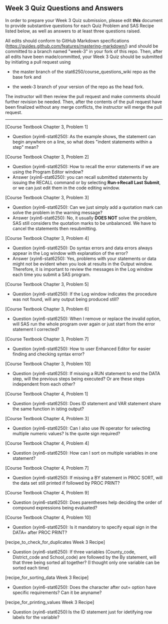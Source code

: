 
## Week 3 Quiz Questions and Answers

In order to prepare your Week 3 Quiz submission, please edit ***this*** document to provide substantive questions for each Quiz Problem and SAS Recipe listed below, as well as answers to at least three questions raised.

All edits should conform to GitHub Markdown specifications (https://guides.github.com/features/mastering-markdown/) and should be committed to a branch named "week-3" in your fork of this repo. Then, after all edits have been made/committed, your Week 3 Quiz should be submitted by initiating a pull request using

- the master branch of the stat6250/course_questions_wiki repo as the base fork and

- the week-3 branch of your version of the repo as the head fork.

The instructor will then review the pull request and make comments should further revision be needed. Then, after the contents of the pull request have been finalized without any merge conflicts, the instructor will merge the pull request.

********************************************************************************



[Course Textbook Chapter 3, Problem 1]
- Question (xyin6-stat6250): As the example shows, the statement can begin anywhere on a line, so what does "indent statements within a step" mean? 


[Course Textbook Chapter 3, Problem 2]
- Question (xyin6-stat6250): How to recall the error statements if we are using the Program Editor window?
- Answer (xyin6-stat6250): you can recall submitted statements by issuing the RECALL command or by selecting **Run→Recall Last Submit**, or we can just edit them in the code editing window.



[Course Textbook Chapter 3, Problem 3]
- Question (xyin6-stat6250): Can we just simply add a quotation mark can solve the problem in the warning message?
- Answer (xyin6-stat6250): No, it usually **DOES NOT** solve the problem, SAS still considers the quotation marks to be unbalanced. We have to cancel the statements then resubmitting.



[Course Textbook Chapter 3, Problem 4]
- Question (xyin6-stat6250): Do syntax errors and data errors always appear in the Log window with explanation of the error?
- Answer (xyin6-stat6250): Yes, problems with your statements or data might not be evident when you look at results in the Output window. Therefore, it is important to review the messages in the Log window each time you submit a SAS program.



[Course Textbook Chapter 3, Problem 5]
- Question (xyin6-stat6250): If the Log window indicates the procedure was not found, will any output being produced still?



[Course Textbook Chapter 3, Problem 6]
- Question (xyin6-stat6250): When I remove or replace the invalid option, will SAS run the whole program over again or just start from the error statement I corrected?



[Course Textbook Chapter 3, Problem 7]
- Question (xyin6-stat6250): How to user Enhanced Editor for easier finding and checking syntax error?



[Course Textbook Chapter 3, Problem 10]
- Question (xyin6-stat6250): If missing a RUN statement to end the DATA step, will the previous steps being executed? Or are these steps independent from each other?



[Course Textbook Chapter 4, Problem 1]
- Question (xyin6-stat6250): Does ID statement and VAR statement share the same function in isting output?



[Course Textbook Chapter 4, Problem 3]
- Question (xyin6-stat6250): Can I also use IN operator for selecting multiple numeric values? Is the quote sign required?



[Course Textbook Chapter 4, Problem 4]
- Question (xyin6-stat6250): How can I sort on multiple variables in one statement?



[Course Textbook Chapter 4, Problem 7]
- Question (xyin6-stat6250): If missing a BY statement in PROC SORT, will the data set still printed if followed by PROC PRINT?



[Course Textbook Chapter 4, Problem 9]
- Question (xyin6-stat6250): Does parentheses help deciding the order of compound expressions being evaluated?



[Course Textbook Chapter 4, Problem 10]
- Question (xyin6-stat6250): Is it mandatory to specify equal sign in the DATA= after PROC PRINT?



[recipe_to_check_for_duplicates Week 3 Recipe]
- Question (xyin6-stat6250): If three variables (County_code, District_code and School_code) are followed by the By statement, will that three being sorted all together? (I thought only one variable can be sorted each time)



[recipe_for_sorting_data Week 3 Recipe]
- Question (xyin6-stat6250): Does the character after out= option have specific requirements? Can it be anyname?



[recipe_for_printing_values Week 3 Recipe]
- Question (xyin6-stat6250):Is the ID statement just for idetifying row labels for the variable?


